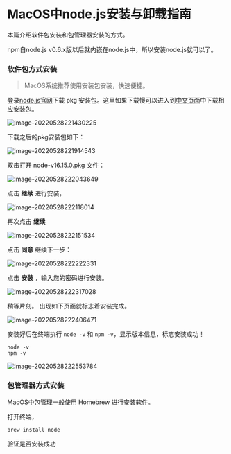 # MacOS中node.js安装与卸载指南

本篇介绍软件包安装和包管理器安装的方式。

npm自node.js v0.6.x版以后就内嵌在node.js中，所以安装node.js就可以了。

### 软件包方式安装

> MacOS系统推荐使用安装包安装，快速便捷。

登录[node.js官网](https://nodejs.org/en/)下载 pkg 安装包。这里如果下载慢可以进入到[中文页面]( https://nodejs.org/zh-cn/download/)中下载相应安装包。

![image-20220528221430225](/Users/zhougaofeng/Desktop/Salute_/Salute_MacOS/img/7.jpg)

下载之后的pkg安装包如下：

![image-20220528221914543](/Users/zhougaofeng/Desktop/Salute_/Salute_MacOS/img/8.jpg)

双击打开 node-v16.15.0.pkg 文件：

![image-20220528222043649](/Users/zhougaofeng/Desktop/Salute_/Salute_MacOS/img/9.jpg)

点击 **继续** 进行安装， 

![image-20220528222118014](/Users/zhougaofeng/Desktop/Salute_/Salute_MacOS/img/10.jpg)

再次点击 **继续** 

![image-20220528222151534](/Users/zhougaofeng/Desktop/Salute_/Salute_MacOS/img/11.jpg)

点击 **同意** 继续下一步：

![image-20220528222222331](/Users/zhougaofeng/Desktop/Salute_/Salute_MacOS/img/12.jpg)

点击 **安装** ，输入您的密码进行安装。

![image-20220528222317028](/Users/zhougaofeng/Desktop/Salute_/Salute_MacOS/img/13.jpg)

稍等片刻。 出现如下页面就标志着安装完成。

![image-20220528222406471](/Users/zhougaofeng/Desktop/Salute_/Salute_MacOS/img/14.jpg)

安装好后在终端执行 `node -v` 和 `npm -v`，显示版本信息，标志安装成功！

```shell
node -v 
npm -v
```

![image-20220528222553784](/Users/zhougaofeng/Desktop/Salute_/Salute_MacOS/img/15.jpg)

### 包管理器方式安装

MacOS中包管理一般使用 Homebrew 进行安装软件。 

打开终端，

```shell
brew install node
```

验证是否安装成功





